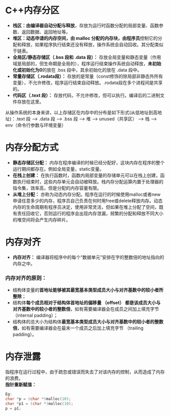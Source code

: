 # C++内存分区
- **栈区：**由**编译器自动分配与释放**，存放为运行时函数分配的局部变量、函数参数、返回数据、返回地址等。
- **堆区：**动态申请的内存空间，由 malloc 分配的内存块，由**程序员**控制它的分配和释放，如果程序执行结束还没有释放，操作系统会自动回收。其分配类似于链表。
- **全局区/静态存储区（.bss 段和 .data 段）：**  存放全局变量和静态变量（作用域是局部的，但生命期是全局的），程序运行结束操作系统自动释放，**未初始化或初始化为0**的放在 .bss 段中，其余初始化的放在 .data 段中。
- **常量存储区（.rodata段）：** 存放的是常量（const修饰的除局部非静态外所有变量），不允许修改，程序运行结束自动释放。.rodata段在多个进程间是共享的。
- **代码区（.text 段）：** 存放代码，不允许修改，但可以执行。编译后的二进制文件存放在这里。

从操作系统的本身来讲，以上存储区在内存中的分布是如下形式(从低地址到高地址)：.text 段 --> .data 段 --> .bss 段 --> 堆 --> unused（共享区） --> 栈 --> env（命令行参数与环境变量）

# 内存分配方式
- **静态存储区分配：** 内存在程序编译的时候已经分配好，这块内存在程序的整个运行期间都存在。例如全局变量，static变量。
- **在栈上创建：** 在执行函数时，函数内局部变量的存储单元可以在栈上创建，函数执行结束时，这些内存单元会自动被释放。栈内存分配运算内置于处理器的指令集，效率高，但是分配的内存容量有限。
- **从堆上分配：** 亦称为动态内存分配。程序在运行的时候使用malloc或者new申请任意多少的内存，程序员自己负责在何时用free或delete释放内存。动态内存的生命周期有程序员决定，使用非常灵活，但如果在堆上分配了空间，既有责任回收它，否则运行的程序会出现内存泄漏，频繁的分配和释放不同大小的堆空间将会产生内存碎片。

# 内存对齐
- **内存对齐：** 编译器将程序中的每个“数据单元”安排在字的整数倍的地址指向的内存之中。
### 内存对齐的原则：
- 结构体变量的**首地址能够被其最宽基本类型成员大小与对齐基数中的较小者所整除**；
- 结构体**每个成员相对于结构体首地址的偏移量 （offset） 都是该成员大小与对齐基数中的较小者的整数倍**，如有需要编译器会在成员之间加上填充字节 （internal padding）；
- 结构体的总大小为结构体**最宽基本类型成员大小与对齐基数中的较小者的整数倍**，如有需要编译器会在最末一个成员之后加上填充字节 （trailing padding）。

# 内存泄露
指程序在运行过程中，由于疏忽或错误而失去了对该内存的控制，从而造成了内存的浪费。  
**指针重新赋值：**
```C++
Eg:
char *p = (char *)malloc(10);
char *p1 = (char *)malloc(10);
p = p1;
```
